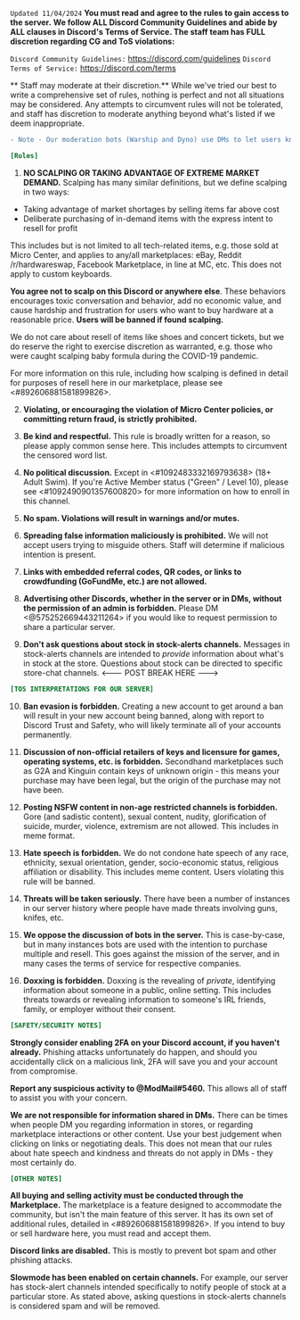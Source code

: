`Updated 11/04/2024`
**You must read and agree to the rules to gain access to the server.**
**We follow ALL Discord Community Guidelines and abide by ALL clauses in Discord's Terms of Service. The staff team has FULL discretion regarding CG and ToS violations:**

   `Discord Community Guidelines:` https://discord.com/guidelines
   `Discord Terms of Service:` https://discord.com/terms

** Staff may moderate at their discretion.** While we've tried our best to write a comprehensive set of rules, nothing is perfect and not all situations may be considered. Any attempts to circumvent rules will not be tolerated, and staff has discretion to moderate anything beyond what's listed if we deem inappropriate.
```diff
- Note - Our moderation bots (Warship and Dyno) use DMs to let users know when they've committed infractions. Blocking the bots or failure to enable DMs on this server may result in eventual warn, mute, kick, or ban without notification.
```
```ini
[Rules]
```
1. **NO SCALPING OR TAKING ADVANTAGE OF EXTREME MARKET DEMAND.** 
Scalping has many similar definitions, but we define scalping in two ways:
* Taking advantage of market shortages by selling items far above cost
* Deliberate purchasing of in-demand items with the express intent to resell for profit

This includes but is not limited to all tech-related items, e.g. those sold at Micro Center, and applies to any/all marketplaces: eBay, Reddit /r/hardwareswap, Facebook Marketplace, in line at MC, etc. This does not apply to custom keyboards.

**You agree not to scalp on this Discord or anywhere else**. These behaviors encourages toxic conversation and behavior, add no economic value, and cause hardship and frustration for users who want to buy hardware at a reasonable price. **Users will be banned if found scalping.** 

We do not care about resell of items like shoes and concert tickets, but we do reserve the right to exercise discretion as warranted, e.g. those who were caught scalping baby formula during the COVID-19 pandemic.

For more information on this rule, including how scalping is defined in detail for purposes of resell here in our marketplace, please see <#892606881581899826>.

2. **Violating, or encouraging the violation of Micro Center policies, or committing return fraud, is strictly prohibited.**

3. **Be kind and respectful.** This rule is broadly written for a reason, so please apply common sense here. This includes attempts to circumvent the censored word list.

4. **No political discussion.** Except in <#1092483332169793638> (18+ Adult Swim). If you're Active Member status ("Green" / Level 10), please see <#1092490901357600820> for more information on how to enroll in this channel.

5. **No spam. Violations will result in warnings and/or mutes.**

6. **Spreading false information __maliciously__ is prohibited.** We will not accept users trying to misguide others. Staff will determine if malicious intention is present.

7. **Links with embedded referral codes, QR codes, or links to crowdfunding (GoFundMe, etc.) are not allowed.**

8. **Advertising other Discords, whether in the server or in DMs, without the permission of an admin is forbidden.** Please DM <@575252669443211264> if you would like to request permission to share a particular server.

9. **Don't ask questions about stock in stock-alerts channels.** Messages in stock-alerts channels are intended to *provide* information about what's in stock at the store. Questions about stock can be directed to specific store-chat channels.
<--- POST BREAK HERE --->
```ini
[TOS INTERPRETATIONS FOR OUR SERVER]
```
10. **Ban evasion is forbidden.** Creating a new account to get around a ban will result in your new account being banned, along with report to Discord Trust and Safety, who will likely terminate all of your accounts permanently.

11. **Discussion of non-official retailers of keys and licensure for games, operating systems, etc. is forbidden.** Secondhand marketplaces such as G2A and Kinguin contain keys of unknown origin - this means your purchase may have been legal, but the origin of the purchase may not have been.

12. **Posting NSFW content in non-age restricted channels is forbidden.** Gore (and sadistic content), sexual content, nudity, glorification of suicide, murder, violence, extremism are not allowed. This includes in meme format.

13. **Hate speech is forbidden.** We do not condone hate speech of any race, ethnicity, sexual orientation, gender, socio-economic status, religious affiliation or disability. This includes meme content. Users violating this rule will be banned.

14. **Threats will be taken seriously.** There have been a number of instances in our server history where people have made threats involving guns, knifes, etc.
 
15. **We oppose the discussion of bots in the server.** This is case-by-case, but in many instances bots are used with the intention to purchase multiple and resell. This goes against the mission of the server, and in many cases the terms of service for respective companies. 

16. **Doxxing is forbidden.** Doxxing is the revealing of *private*, identifying information about someone in a public, online setting. This includes threats towards or revealing information to someone's IRL friends, family, or employer without their consent.
```ini
[SAFETY/SECURITY NOTES]
```
**Strongly consider enabling 2FA on your Discord account, if you haven't already.** Phishing attacks unfortunately do happen, and should you accidentally click on a malicious link, 2FA will save you and your account from compromise.

**Report any suspicious activity to @ModMail#5460.** This allows all of staff to assist you with your concern.

**We are not responsible for information shared in DMs.** There can be times when people DM you regarding information in stores, or regarding marketplace interactions or other content. Use your best judgement when clicking on links or negotiating deals. This does not mean that our rules about hate speech and kindness and threats do not apply in DMs - they most certainly do.
```ini
[OTHER NOTES]
```
**All buying and selling activity must be conducted through the Marketplace.** The marketplace is a feature designed to accommodate the community, but isn't the main feature of this server. It has its own set of additional rules, detailed in <#892606881581899826>. If you intend to buy or sell hardware here, you must read and accept them.

**Discord links are disabled.** This is mostly to prevent bot spam and other phishing attacks.
 
**Slowmode has been enabled on certain channels.** For example, our server has stock-alert channels intended specifically to notify people of stock at a particular store. As stated above, asking questions in stock-alerts channels is considered spam and will be removed.
```ini